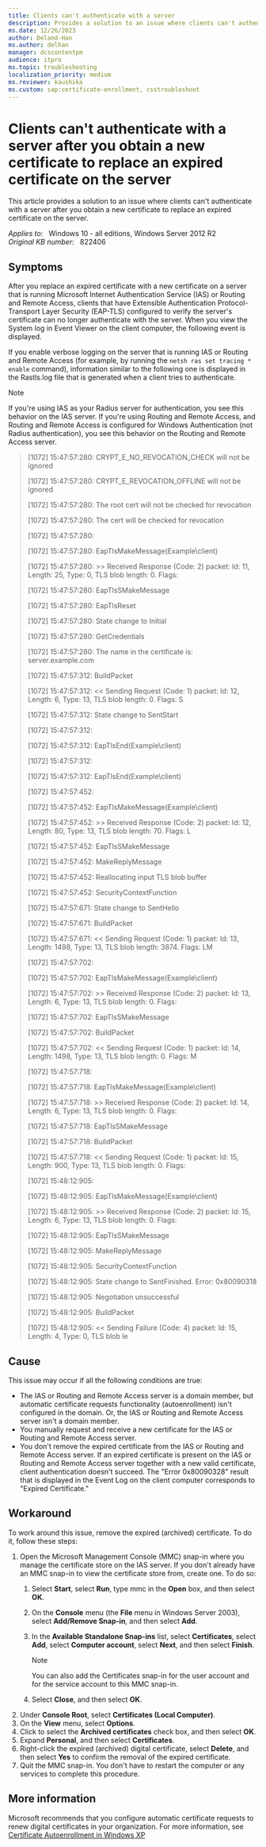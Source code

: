 ```yaml
---
title: Clients can't authenticate with a server
description: Provides a solution to an issue where clients can't authenticate with a server after you obtain a new certificate to replace an expired certificate on the server.
ms.date: 12/26/2023
author: Deland-Han
ms.author: delhan
manager: dcscontentpm
audience: itpro
ms.topic: troubleshooting
localization_priority: medium
ms.reviewer: kaushika
ms.custom: sap:certificate-enrollment, csstroubleshoot
---
```

# Clients can't authenticate with a server after you obtain a new certificate to replace an expired certificate on the server

This article provides a solution to an issue where clients can't authenticate with a server after you obtain a new certificate to replace an expired certificate on the server.

_Applies to:_ &nbsp; Windows 10 - all editions, Windows Server 2012 R2  
_Original KB number:_ &nbsp; 822406

## Symptoms

After you replace an expired certificate with a new certificate on a server that is running Microsoft Internet Authentication Service (IAS) or Routing and Remote Access, clients that have Extensible Authentication Protocol-Transport Layer Security (EAP-TLS) configured to verify the server's certificate can no longer authenticate with the server. When you view the System log in Event Viewer on the client computer, the following event is displayed.

If you enable verbose logging on the server that is running IAS or Routing and Remote Access (for example, by running the `netsh ras set tracing * enable` command), information similar to the following one is displayed in the Rastls.log file that is generated when a client tries to authenticate.

> [!NOTE]
> If you're using IAS as your Radius server for authentication, you see this behavior on the IAS server. If you're using Routing and Remote Access, and Routing and Remote Access is configured for Windows Authentication (not Radius authentication), you see this behavior on the Routing and Remote Access server.

> [1072] 15:47:57:280: CRYPT_E_NO_REVOCATION_CHECK will not be ignored
>
> [1072] 15:47:57:280: CRYPT_E_REVOCATION_OFFLINE will not be ignored
>
> [1072] 15:47:57:280: The root cert will not be checked for revocation
>
> [1072] 15:47:57:280: The cert will be checked for revocation
>
> [1072] 15:47:57:280:
>
> [1072] 15:47:57:280: EapTlsMakeMessage(Example\client)
>
> [1072] 15:47:57:280: >> Received Response (Code: 2) packet: Id: 11, Length: 25, Type: 0, TLS blob length: 0. Flags:
>
> [1072] 15:47:57:280: EapTlsSMakeMessage
>
> [1072] 15:47:57:280: EapTlsReset
>
> [1072] 15:47:57:280: State change to Initial
>
> [1072] 15:47:57:280: GetCredentials
>
> [1072] 15:47:57:280: The name in the certificate is: server.example.com
>
> [1072] 15:47:57:312: BuildPacket
>
> [1072] 15:47:57:312: << Sending Request (Code: 1) packet: Id: 12, Length: 6, Type: 13, TLS blob length: 0. Flags: S
>
> [1072] 15:47:57:312: State change to SentStart
>
> [1072] 15:47:57:312:
>
> [1072] 15:47:57:312: EapTlsEnd(Example\client)
>
> [1072] 15:47:57:312:
>
> [1072] 15:47:57:312: EapTlsEnd(Example\client)
>
> [1072] 15:47:57:452:
>
> [1072] 15:47:57:452: EapTlsMakeMessage(Example\client)
>
> [1072] 15:47:57:452: >> Received Response (Code: 2) packet: Id: 12, Length: 80, Type: 13, TLS blob length: 70. Flags: L
>
> [1072] 15:47:57:452: EapTlsSMakeMessage
>
> [1072] 15:47:57:452: MakeReplyMessage
>
> [1072] 15:47:57:452: Reallocating input TLS blob buffer
>
> [1072] 15:47:57:452: SecurityContextFunction
>
> [1072] 15:47:57:671: State change to SentHello
>
> [1072] 15:47:57:671: BuildPacket
>
> [1072] 15:47:57:671: << Sending Request (Code: 1) packet: Id: 13, Length: 1498, Type: 13, TLS blob length: 3874. Flags: LM
>
> [1072] 15:47:57:702:
>
> [1072] 15:47:57:702: EapTlsMakeMessage(Example\client)
>
> [1072] 15:47:57:702: >> Received Response (Code: 2) packet: Id: 13, Length: 6, Type: 13, TLS blob length: 0. Flags:
>
> [1072] 15:47:57:702: EapTlsSMakeMessage
>
> [1072] 15:47:57:702: BuildPacket
>
> [1072] 15:47:57:702: << Sending Request (Code: 1) packet: Id: 14, Length: 1498, Type: 13, TLS blob length: 0. Flags: M
>
> [1072] 15:47:57:718:
>
> [1072] 15:47:57:718: EapTlsMakeMessage(Example\client)
>
> [1072] 15:47:57:718: >> Received Response (Code: 2) packet: Id: 14, Length: 6, Type: 13, TLS blob length: 0. Flags:
>
> [1072] 15:47:57:718: EapTlsSMakeMessage
>
> [1072] 15:47:57:718: BuildPacket
>
> [1072] 15:47:57:718: << Sending Request (Code: 1) packet: Id: 15, Length: 900, Type: 13, TLS blob length: 0. Flags:
>
> [1072] 15:48:12:905:
>
> [1072] 15:48:12:905: EapTlsMakeMessage(Example\client)
>
> [1072] 15:48:12:905: >> Received Response (Code: 2) packet: Id: 15, Length: 6, Type: 13, TLS blob length: 0. Flags:
>
> [1072] 15:48:12:905: EapTlsSMakeMessage
>
> [1072] 15:48:12:905: MakeReplyMessage
>
> [1072] 15:48:12:905: SecurityContextFunction
>
> [1072] 15:48:12:905: State change to SentFinished. Error: 0x80090318
>
> [1072] 15:48:12:905: Negotiation unsuccessful
>
> [1072] 15:48:12:905: BuildPacket
>
> [1072] 15:48:12:905: << Sending Failure (Code: 4) packet: Id: 15, Length: 4, Type: 0, TLS blob le

## Cause

This issue may occur if all the following conditions are true:

- The IAS or Routing and Remote Access server is a domain member, but automatic certificate requests functionality (autoenrollment) isn't configured in the domain. Or, the IAS or Routing and Remote Access server isn't a domain member.
- You manually request and receive a new certificate for the IAS or Routing and Remote Access server.
- You don't remove the expired certificate from the IAS or Routing and Remote Access server. If an expired certificate is present on the IAS or Routing and Remote Access server together with a new valid certificate, client authentication doesn't succeed. The "Error 0x80090328" result that is displayed in the Event Log on the client computer corresponds to "Expired Certificate."

## Workaround

To work around this issue, remove the expired (archived) certificate. To do it, follow these steps:

1. Open the Microsoft Management Console (MMC) snap-in where you manage the certificate store on the IAS server. If you don't already have an MMC snap-in to view the certificate store from, create one. To do so:
    1. Select **Start**, select **Run**, type mmc in the **Open** box, and then select **OK**.
    2. On the **Console** menu (the **File** menu in Windows Server 2003), select **Add/Remove Snap-in**, and then select **Add**.
    3. In the **Available Standalone Snap-ins** list, select **Certificates**, select **Add**, select **Computer account**, select **Next**, and then select **Finish**.

        > [!NOTE]
        > You can also add the Certificates snap-in for the user account and for the service account to this MMC snap-in.
    4. Select **Close**, and then select **OK**.
2. Under **Console Root**, select **Certificates (Local Computer)**.
3. On the **View** menu, select **Options**.
4. Click to select the **Archived certificates** check box, and then select **OK**.
5. Expand **Personal**, and then select **Certificates**.
6. Right-click the expired (archived) digital certificate, select **Delete**, and then select **Yes** to confirm the removal of the expired certificate.
7. Quit the MMC snap-in. You don't have to restart the computer or any services to complete this procedure.

## More information

Microsoft recommends that you configure automatic certificate requests to renew digital certificates in your organization. For more information, see [Certificate Autoenrollment in Windows XP](/previous-versions/windows/it-pro/windows-xp/bb456981(v=technet.10))
